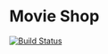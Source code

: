 # Movie Shop
[![Build Status](https://dev.azure.com/yanjunmeng/MovieShop/_apis/build/status/MovieShop%20CI?branchName=main)](https://dev.azure.com/yanjunmeng/MovieShop/_build/latest?definitionId=1&branchName=main)
